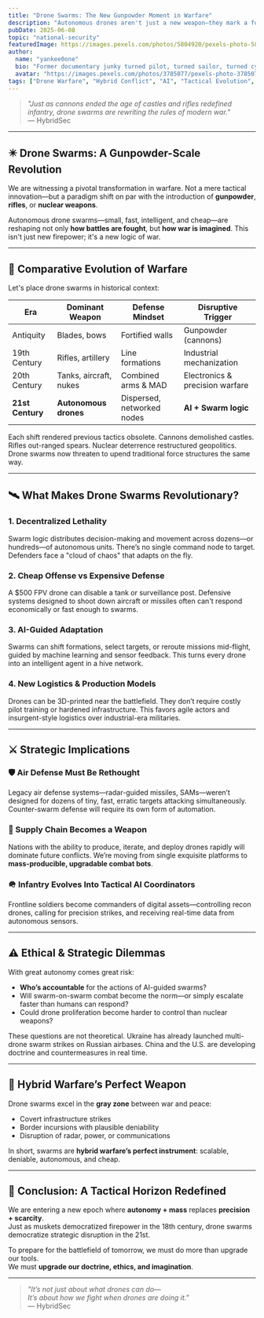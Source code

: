 ```yaml
---
title: "Drone Swarms: The New Gunpowder Moment in Warfare"
description: "Autonomous drones aren't just a new weapon—they mark a fundamental shift in the nature of war. Like gunpowder, they are decentralizing power and rewriting military logic."
pubDate: 2025-06-08
topic: "national-security"
featuredImage: https://images.pexels.com/photos/5804920/pexels-photo-5804920.jpeg
author:
  name: "yankee0one"
  bio: "Former documentary junky turned pilot, turned sailor, turned cyborg"
  avatar: "https://images.pexels.com/photos/3785077/pexels-photo-3785077.jpeg"
tags: ["Drone Warfare", "Hybrid Conflict", "AI", "Tactical Evolution", "Defense Tech"]
---
```


> _"Just as cannons ended the age of castles and rifles redefined infantry, drone swarms are rewriting the rules of modern war."_  
> — HybridSec

---

## ✴️ Drone Swarms: A Gunpowder-Scale Revolution

We are witnessing a pivotal transformation in warfare. Not a mere tactical innovation—but a paradigm shift on par with the introduction of **gunpowder**, **rifles**, or **nuclear weapons**. 

Autonomous drone swarms—small, fast, intelligent, and cheap—are reshaping not only **how battles are fought**, but **how war is imagined**. This isn't just new firepower; it's a new logic of war.

---

## 🧠 Comparative Evolution of Warfare

Let's place drone swarms in historical context:

| Era | Dominant Weapon | Defense Mindset | Disruptive Trigger |
|-----|------------------|------------------|---------------------|
| Antiquity | Blades, bows | Fortified walls | Gunpowder (cannons) |
| 19th Century | Rifles, artillery | Line formations | Industrial mechanization |
| 20th Century | Tanks, aircraft, nukes | Combined arms & MAD | Electronics & precision warfare |
| **21st Century** | **Autonomous drones** | Dispersed, networked nodes | **AI + Swarm logic** |

Each shift rendered previous tactics obsolete. Cannons demolished castles. Rifles out-ranged spears. Nuclear deterrence restructured geopolitics. Drone swarms now threaten to upend traditional force structures the same way.

---

## 🛰️ What Makes Drone Swarms Revolutionary?

### 1. **Decentralized Lethality**
Swarm logic distributes decision-making and movement across dozens—or hundreds—of autonomous units. There’s no single command node to target. Defenders face a "cloud of chaos" that adapts on the fly.

### 2. **Cheap Offense vs Expensive Defense**
A $500 FPV drone can disable a tank or surveillance post. Defensive systems designed to shoot down aircraft or missiles often can't respond economically or fast enough to swarms.

### 3. **AI-Guided Adaptation**
Swarms can shift formations, select targets, or reroute missions mid-flight, guided by machine learning and sensor feedback. This turns every drone into an intelligent agent in a hive network.

### 4. **New Logistics & Production Models**
Drones can be 3D-printed near the battlefield. They don’t require costly pilot training or hardened infrastructure. This favors agile actors and insurgent-style logistics over industrial-era militaries.

---

## ⚔️ Strategic Implications

### 🛡️ Air Defense Must Be Rethought
Legacy air defense systems—radar-guided missiles, SAMs—weren’t designed for dozens of tiny, fast, erratic targets attacking simultaneously. Counter-swarm defense will require its own form of automation.

### 🚛 Supply Chain Becomes a Weapon
Nations with the ability to produce, iterate, and deploy drones rapidly will dominate future conflicts. We’re moving from single exquisite platforms to **mass-producible, upgradable combat bots**.

### 🪖 Infantry Evolves Into Tactical AI Coordinators
Frontline soldiers become commanders of digital assets—controlling recon drones, calling for precision strikes, and receiving real-time data from autonomous sensors.

---

## ⚠️ Ethical & Strategic Dilemmas

With great autonomy comes great risk:

- **Who’s accountable** for the actions of AI-guided swarms?
- Will swarm-on-swarm combat become the norm—or simply escalate faster than humans can respond?
- Could drone proliferation become harder to control than nuclear weapons?

These questions are not theoretical. Ukraine has already launched multi-drone swarm strikes on Russian airbases. China and the U.S. are developing doctrine and countermeasures in real time.

---

## 🧩 Hybrid Warfare’s Perfect Weapon

Drone swarms excel in the **gray zone** between war and peace:

- Covert infrastructure strikes
- Border incursions with plausible deniability
- Disruption of radar, power, or communications

In short, swarms are **hybrid warfare’s perfect instrument**: scalable, deniable, autonomous, and cheap.

---

## 🧭 Conclusion: A Tactical Horizon Redefined

We are entering a new epoch where **autonomy + mass** replaces **precision + scarcity**.  
Just as muskets democratized firepower in the 18th century, drone swarms democratize strategic disruption in the 21st.

To prepare for the battlefield of tomorrow, we must do more than upgrade our tools.  
We must **upgrade our doctrine, ethics, and imagination**.

---

> _"It’s not just about what drones can do—  
> It’s about how we fight when drones are doing it."_  
> — HybridSec

